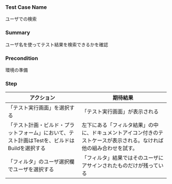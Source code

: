 ### Test Case Name
ユーザでの検索

### Summary
ユーザ名を使ってテスト結果を検索できるかを確認

### Precondition
環境の準備

### Step
| アクション      | 期待結果            |
|------------|-----------------|
| 「テスト実行画面」を選択する | 「テスト実行画面」が表示される |
| 「テスト計画・ビルド・プラットフォーム」において、テスト計画はTestを、ビルドはBuildを選択する | 左下にある「フィルタ結果」の中に、ドキュメントアイコン付きのテストケースが表示される。なければ他の組み合わせを試す。 |
| 「フィルタ」のユーザ選択欄でユーザを選択する | 「フィルタ」結果ではそのユーザにアサインされたものだけが残っている |
